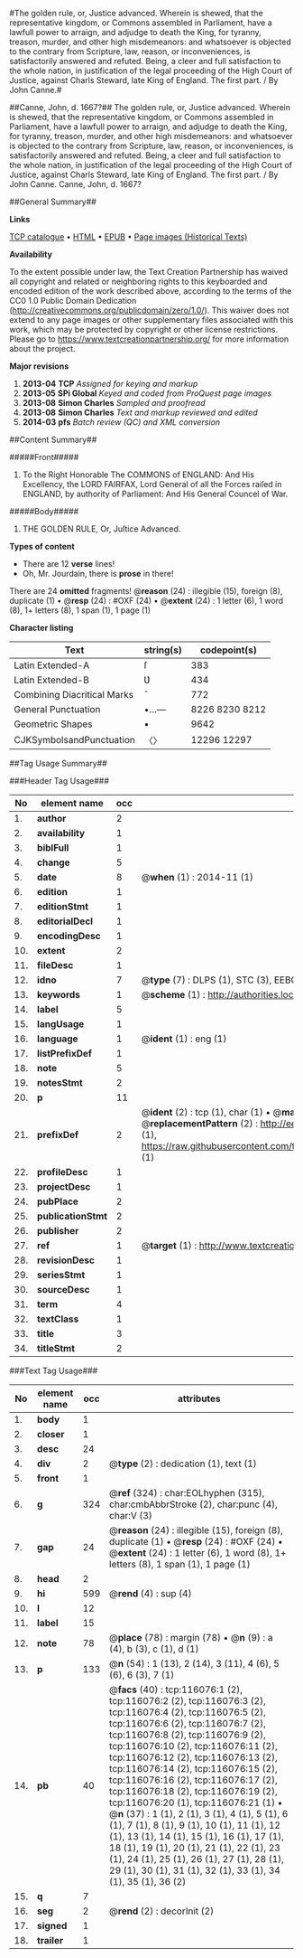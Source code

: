 #The golden rule, or, Justice advanced. Wherein is shewed, that the representative kingdom, or Commons assembled in Parliament, have a lawfull power to arraign, and adjudge to death the King, for tyranny, treason, murder, and other high misdemeanors: and whatsoever is objected to the contrary from Scripture, law, reason, or inconveniences, is satisfactorily answered and refuted. Being, a cleer and full satisfaction to the whole nation, in justification of the legal proceeding of the High Court of Justice, against Charls Steward, late King of England. The first part. / By John Canne.#

##Canne, John, d. 1667?##
The golden rule, or, Justice advanced. Wherein is shewed, that the representative kingdom, or Commons assembled in Parliament, have a lawfull power to arraign, and adjudge to death the King, for tyranny, treason, murder, and other high misdemeanors: and whatsoever is objected to the contrary from Scripture, law, reason, or inconveniences, is satisfactorily answered and refuted. Being, a cleer and full satisfaction to the whole nation, in justification of the legal proceeding of the High Court of Justice, against Charls Steward, late King of England. The first part. / By John Canne.
Canne, John, d. 1667?

##General Summary##

**Links**

[TCP catalogue](http://www.ota.ox.ac.uk/tcp/)  • 
[HTML](http://tei.it.ox.ac.uk/tcp/Texts-HTML/free/A79/A79833.html)  • 
[EPUB](http://tei.it.ox.ac.uk/tcp/Texts-EPUB/free/A79/A79833.epub) • 
[Page images (Historical Texts)](https://historicaltexts.jisc.ac.uk/eebo-99863860e)

**Availability**

To the extent possible under law, the Text Creation Partnership has waived all copyright and related or neighboring rights to this keyboarded and encoded edition of the work described above, according to the terms of the CC0 1.0 Public Domain Dedication (http://creativecommons.org/publicdomain/zero/1.0/). This waiver does not extend to any page images or other supplementary files associated with this work, which may be protected by copyright or other license restrictions. Please go to https://www.textcreationpartnership.org/ for more information about the project.

**Major revisions**

1. __2013-04__ __TCP__ *Assigned for keying and markup*
1. __2013-05__ __SPi Global__ *Keyed and coded from ProQuest page images*
1. __2013-08__ __Simon Charles__ *Sampled and proofread*
1. __2013-08__ __Simon Charles__ *Text and markup reviewed and edited*
1. __2014-03__ __pfs__ *Batch review (QC) and XML conversion*

##Content Summary##

#####Front#####

1. To the Right Honorable The COMMONS of ENGLAND: And His Excellency, the LORD FAIRFAX, Lord General of all the Forces raiſed in ENGLAND, by authority of Parliament: And His General Councel of War.

#####Body#####

1. THE GOLDEN RULE, Or, Juſtice Advanced.

**Types of content**

  * There are 12 **verse** lines!
  * Oh, Mr. Jourdain, there is **prose** in there!

There are 24 **omitted** fragments! 
 @__reason__ (24) : illegible (15), foreign (8), duplicate (1)  •  @__resp__ (24) : #OXF (24)  •  @__extent__ (24) : 1 letter (6), 1 word (8), 1+ letters (8), 1 span (1), 1 page (1)

**Character listing**


|Text|string(s)|codepoint(s)|
|---|---|---|
|Latin Extended-A|ſ|383|
|Latin Extended-B|Ʋ|434|
|Combining             Diacritical Marks|̄|772|
|General Punctuation|•…—|8226 8230 8212|
|Geometric Shapes|▪|9642|
|CJKSymbolsandPunctuation|〈〉|12296 12297|

##Tag Usage Summary##

###Header Tag Usage###

|No|element name|occ|attributes|
|---|---|---|---|
|1.|__author__|2||
|2.|__availability__|1||
|3.|__biblFull__|1||
|4.|__change__|5||
|5.|__date__|8| @__when__ (1) : 2014-11 (1)|
|6.|__edition__|1||
|7.|__editionStmt__|1||
|8.|__editorialDecl__|1||
|9.|__encodingDesc__|1||
|10.|__extent__|2||
|11.|__fileDesc__|1||
|12.|__idno__|7| @__type__ (7) : DLPS (1), STC (3), EEBO-CITATION (1), PROQUEST (1), VID (1)|
|13.|__keywords__|1| @__scheme__ (1) : http://authorities.loc.gov/ (1)|
|14.|__label__|5||
|15.|__langUsage__|1||
|16.|__language__|1| @__ident__ (1) : eng (1)|
|17.|__listPrefixDef__|1||
|18.|__note__|5||
|19.|__notesStmt__|2||
|20.|__p__|11||
|21.|__prefixDef__|2| @__ident__ (2) : tcp (1), char (1)  •  @__matchPattern__ (2) : ([0-9\-]+):([0-9IVX]+) (1), (.+) (1)  •  @__replacementPattern__ (2) : http://eebo.chadwyck.com/downloadtiff?vid=$1&page=$2 (1), https://raw.githubusercontent.com/textcreationpartnership/Texts/master/tcpchars.xml#$1 (1)|
|22.|__profileDesc__|1||
|23.|__projectDesc__|1||
|24.|__pubPlace__|2||
|25.|__publicationStmt__|2||
|26.|__publisher__|2||
|27.|__ref__|1| @__target__ (1) : http://www.textcreationpartnership.org/docs/. (1)|
|28.|__revisionDesc__|1||
|29.|__seriesStmt__|1||
|30.|__sourceDesc__|1||
|31.|__term__|4||
|32.|__textClass__|1||
|33.|__title__|3||
|34.|__titleStmt__|2||


###Text Tag Usage###

|No|element name|occ|attributes|
|---|---|---|---|
|1.|__body__|1||
|2.|__closer__|1||
|3.|__desc__|24||
|4.|__div__|2| @__type__ (2) : dedication (1), text (1)|
|5.|__front__|1||
|6.|__g__|324| @__ref__ (324) : char:EOLhyphen (315), char:cmbAbbrStroke (2), char:punc (4), char:V (3)|
|7.|__gap__|24| @__reason__ (24) : illegible (15), foreign (8), duplicate (1)  •  @__resp__ (24) : #OXF (24)  •  @__extent__ (24) : 1 letter (6), 1 word (8), 1+ letters (8), 1 span (1), 1 page (1)|
|8.|__head__|2||
|9.|__hi__|599| @__rend__ (4) : sup (4)|
|10.|__l__|12||
|11.|__label__|15||
|12.|__note__|78| @__place__ (78) : margin (78)  •  @__n__ (9) : a (4), b (3), c (1), d (1)|
|13.|__p__|133| @__n__ (54) : 1 (13), 2 (14), 3 (11), 4 (6), 5 (6), 6 (3), 7 (1)|
|14.|__pb__|40| @__facs__ (40) : tcp:116076:1 (2), tcp:116076:2 (2), tcp:116076:3 (2), tcp:116076:4 (2), tcp:116076:5 (2), tcp:116076:6 (2), tcp:116076:7 (2), tcp:116076:8 (2), tcp:116076:9 (2), tcp:116076:10 (2), tcp:116076:11 (2), tcp:116076:12 (2), tcp:116076:13 (2), tcp:116076:14 (2), tcp:116076:15 (2), tcp:116076:16 (2), tcp:116076:17 (2), tcp:116076:18 (2), tcp:116076:19 (2), tcp:116076:20 (1), tcp:116076:21 (1)  •  @__n__ (37) : 1 (1), 2 (1), 3 (1), 4 (1), 5 (1), 6 (1), 7 (1), 8 (1), 9 (1), 10 (1), 11 (1), 12 (1), 13 (1), 14 (1), 15 (1), 16 (1), 17 (1), 18 (1), 19 (1), 20 (1), 21 (1), 22 (1), 23 (1), 24 (1), 25 (1), 26 (1), 27 (1), 28 (1), 29 (1), 30 (1), 31 (1), 32 (1), 33 (1), 34 (1), 35 (1), 36 (2)|
|15.|__q__|7||
|16.|__seg__|2| @__rend__ (2) : decorInit (2)|
|17.|__signed__|1||
|18.|__trailer__|1||
